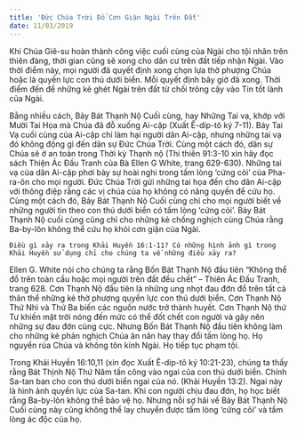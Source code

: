 ```yaml
---
title: 'Đức Chúa Trời Đổ Cơn Giận Ngài Trên Đất'
date: 11/03/2019
---
```


Khi Chúa Giê-su hoàn thành công việc cuối cùng của Ngài cho tội nhân trên thiên đàng, thời gian cũng sẽ xong cho dân cư trên đất tiếp nhận Ngài. Vào thời điểm này, mọi người đã quyết định xong chọn lựa thờ phượng Chúa hoặc là quyền lực con thú dưới biển. Mỗi quyết định bây giờ đã xong. Thời điểm đến để những kẻ ghét Ngài trên đất từ chối trông cậy vào Tin tốt lành của Ngài.

Bằng nhiều cách, Bảy Bát Thạnh Nộ Cuối cùng, hay Những Tai vạ, khớp với Mười Tai Họa mà Chúa đã đỗ xuống Ai-cập (Xuất Ê-díp-tô ký 7-11). Bảy Tai Vạ cuối cùng của Ai-cập chỉ làm hại người dân Ai-cập, nhưng những tai vạ đó không động gì đến dân sự Đức Chúa Trời. Cùng một cách đó, dân sự Chúa sẽ ở an toàn trong Thời kỳ Thạnh nộ (Thi thiên 91:3-10 xin hãy đọc sách Thiện Ác Đấu Tranh của Bà Ellen G White, trang 629-630). Những tai vạ của dân Ai-cập phơi bày sự hoài nghi trong tấm lòng ‘cứng cỏi’ của Pha-ra-ôn cho mọi người. Đức Chúa Trời gửi những tai họa đến cho dân Ai-cập với thông điệp rằng các vị chúa của họ không có năng quyền để cứu họ. Cùng một cách đó, Bảy Bát Thạnh Nộ Cuối cùng chỉ cho mọi người biết về những người tin theo con thú dưới biển có tấm lòng ‘cứng cỏi’. Bảy Bát Thạnh Nộ cuối cùng cũng chỉ cho những kẻ chống nghịch cùng Chúa rằng Ba-by-lôn không thể cứu họ khỏi cơn giận của Ngài.

`Điều gì xảy ra trong Khải Huyền 16:1-11? Có những hình ảnh gì trong Khải Huyền sử dụng chỉ cho chúng ta về những điều xảy ra?`

Ellen G. White nói cho chúng ta rằng Bốn Bát Thạnh Nộ đầu tiên “Không thể đổ trên toàn cầu hoặc mọi người trên đất đều chết” – Thiên Ác Đấu Tranh, trang 628. Cơn Thạnh Nộ đầu tiên là những ung nhọt đau đớn đổ trên tất cả thân thể những kẻ thờ phượng quyền lực con thú dưới biển. Cơn Thạnh Nộ Thứ Nhì và Thứ Ba biến các nguồn nước trở thành huyết. Cơn Thạnh Nộ thứ Tư khiến mặt trời nóng đến mức có thể đốt chết con người và gây nên những sự đau đớn cùng cực. Nhưng Bốn Bát Thạnh Nộ đầu tiên không làm cho những kẻ phản nghịch Chúa ăn năn hay thay đổi tấm lòng họ. Họ nguyền rủa Chúa và không tôn kính Ngài. Họ tiếp tục phạm tội.

Trong Khải Huyền 16:10,11 (xin đọc Xuất Ê-díp-tô ký 10:21-23), chúng ta thấy rằng Bát Thịnh Nộ Thứ Năm tấn công vào ngai của con thú dưới biển. Chính Sa-tan ban cho con thú dưới biển ngai của nó. (Khải Huyền 13:2). Ngai này là hình ảnh quyền lực của Sa-tan. Khi con người chịu đau đớn, họ học biết rằng Ba-by-lôn không thể bảo vệ họ. Nhưng nỗi sợ hãi về Bảy Bát Thạnh Nộ Cuối cùng này cũng không thể lay chuyển được tấm lòng ‘cứng cõi’ và tấm lòng ác độc của họ.